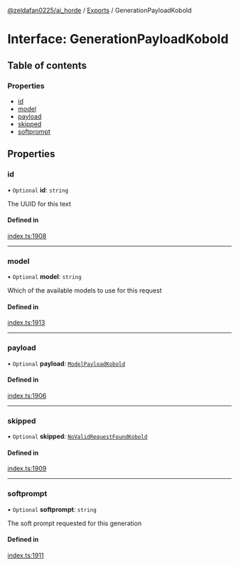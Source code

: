 [@zeldafan0225/ai_horde](../README.md) / [Exports](../modules.md) / GenerationPayloadKobold

# Interface: GenerationPayloadKobold

## Table of contents

### Properties

- [id](GenerationPayloadKobold.md#id)
- [model](GenerationPayloadKobold.md#model)
- [payload](GenerationPayloadKobold.md#payload)
- [skipped](GenerationPayloadKobold.md#skipped)
- [softprompt](GenerationPayloadKobold.md#softprompt)

## Properties

### id

• `Optional` **id**: `string`

The UUID for this text

#### Defined in

[index.ts:1908](https://github.com/ZeldaFan0225/ai_horde/blob/99a73d4/index.ts#L1908)

___

### model

• `Optional` **model**: `string`

Which of the available models to use for this request

#### Defined in

[index.ts:1913](https://github.com/ZeldaFan0225/ai_horde/blob/99a73d4/index.ts#L1913)

___

### payload

• `Optional` **payload**: [`ModelPayloadKobold`](ModelPayloadKobold.md)

#### Defined in

[index.ts:1906](https://github.com/ZeldaFan0225/ai_horde/blob/99a73d4/index.ts#L1906)

___

### skipped

• `Optional` **skipped**: [`NoValidRequestFoundKobold`](NoValidRequestFoundKobold.md)

#### Defined in

[index.ts:1909](https://github.com/ZeldaFan0225/ai_horde/blob/99a73d4/index.ts#L1909)

___

### softprompt

• `Optional` **softprompt**: `string`

The soft prompt requested for this generation

#### Defined in

[index.ts:1911](https://github.com/ZeldaFan0225/ai_horde/blob/99a73d4/index.ts#L1911)
